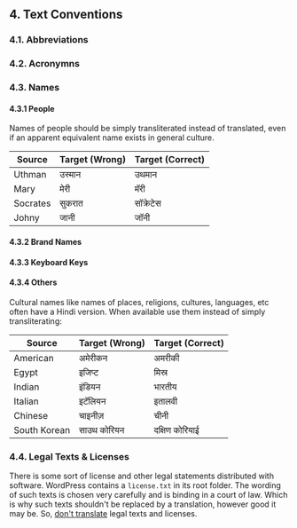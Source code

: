 ## 4. Text Conventions

### 4.1. Abbreviations

### 4.2. Acronymns

### 4.3. Names

#### 4.3.1 People

Names of people should be simply transliterated instead of translated, even if an apparent equivalent name exists in general culture.

| Source | Target (Wrong) | Target (Correct) |
| ------ | -------------- | ---------------- |
| Uthman | उस्मान | उथमान | 
| Mary | मेरी | मॅरी |
| Socrates | सुकरात | सॉक्रेटेस |
| Johny | जानी | जॉनी |

#### 4.3.2 Brand Names

#### 4.3.3 Keyboard Keys

#### 4.3.4 Others

Cultural names like names of places, religions, cultures, languages, etc often have a Hindi version. When available use them instead of simply transliterating: 

| Source | Target (Wrong) | Target (Correct) |
| ------ | -------------- | ---------------- |
| American | अमेरीकन | अमरीकी |
| Egypt | इजिप्ट | मिस्र |
| Indian | इंडियन | भारतीय |
| Italian | इटॅलियन | इतालवी |
| Chinese | चाइनीज़ | चीनी |
| South Korean | साउथ कोरियन | दक्षिण कोरियाई |

### 4.4. Legal Texts & Licenses

There is some sort of license and other legal statements distributed with software. WordPress contains a `license.txt` in its root folder. The wording of such texts is chosen very carefully and is binding in a court of law. Which is why such texts shouldn't be replaced by a translation, however good it may be. So, [don't translate](https://make.wordpress.org/polyglots/handbook/translating/working-with-core/#do-not-translate) legal texts and licenses.
